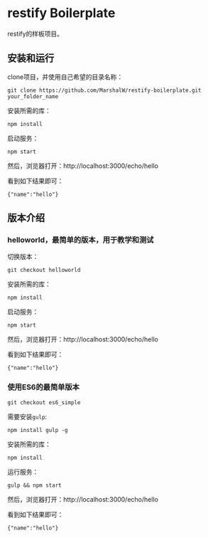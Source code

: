 # restify Boilerplate

restify的样板项目。

## 安装和运行

clone项目，并使用自己希望的目录名称：

```
git clone https://github.com/MarshalW/restify-boilerplate.git your_folder_name

```

安装所需的库：

```
npm install
```

启动服务：

```
npm start
```

然后，浏览器打开：http://localhost:3000/echo/hello

看到如下结果即可：

```
{"name":"hello"}
```

## 版本介绍

### helloworld，最简单的版本，用于教学和测试

切换版本：

```
git checkout helloworld
```

安装所需的库：

```
npm install
```

启动服务：

```
npm start
```

然后，浏览器打开：http://localhost:3000/echo/hello

看到如下结果即可：

```
{"name":"hello"}
```

### 使用ES6的最简单版本

```
git checkout es6_simple
```

需要安装`gulp`:

```
npm install gulp -g
```

安装所需的库：

```
npm install
```

运行服务：

```
gulp && npm start
```

然后，浏览器打开：http://localhost:3000/echo/hello

看到如下结果即可：

```
{"name":"hello"}
```


